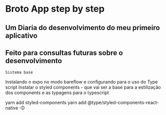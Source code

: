 # Broto App step by step

## Um Diaria do desenvolvimento do meu primeiro aplicativo

## Feito para consultas futuras sobre o desenvolvimento

`Sistema base`

Instalando o expo no modo bareflow e configurando para o uso do Type script
Instalar o styled components - que vai ser a base para a estilização dos components e
as typagens para o typescript

yarn add styled-components
yarn add @type/styled-components-react-native -D

